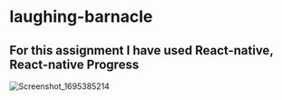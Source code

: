 # laughing-barnacle
## For this assignment I have used React-native, React-native Progress
![Screenshot_1695385214](https://github.com/Vikasyadav3935/laughing-barnacle/assets/108892061/dc7921c8-8019-4cfd-87ae-71c8ed234d42)
